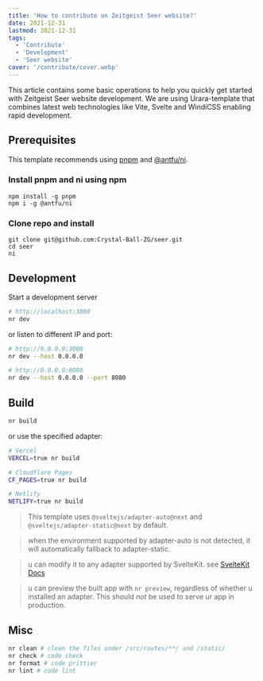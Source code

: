 ```yaml
---
title: 'How to contribute on Zeitgeist Seer website?'
date: 2021-12-31
lastmod: 2021-12-31
tags:
  - 'Contribute'
  - 'Development'
  - 'Seer website'
cover: '/contribute/cover.webp'
---
```


This article contains some basic operations to help you quickly get started with Zeitgeist Seer website development. We are using Urara-template that combines latest web technologies like Vite, Svelte and WindiCSS enabling rapid development.

## Prerequisites

This template recommends using [pnpm](https://pnpm.io) and [@antfu/ni](https://github.com/antfu/ni).

### Install pnpm and ni using npm

```
npm install -g pnpm
npm i -g @antfu/ni
```

### Clone repo and install

```
git clone git@github.com:Crystal-Ball-ZG/seer.git
cd seer
ni
```

## Development

Start a development server

```bash
# http://localhost:3000
nr dev
```

or listen to different IP and port:

```bash
# http://0.0.0.0:3000
nr dev --host 0.0.0.0

# http://0.0.0.0:8080
nr dev --host 0.0.0.0 --port 8080
```

## Build

```bash
nr build
```

or use the specified adapter:

```bash
# Vercel
VERCEL=true nr build

# Cloudflare Pages
CF_PAGES=true nr build

# Netlify
NETLIFY=true nr build
```

> This template uses `@sveltejs/adapter-auto@next` and `@sveltejs/adapter-static@next` by default.

> when the environment supported by adapter-auto is not detected, it will automatically fallback to adapter-static.

> u can modify it to any adapter supported by SvelteKit. see [SvelteKit Docs](https://kit.svelte.dev/docs#adapters)

> u can preview the built app with `nr preview`, regardless of
> whether u installed an adapter. This should _not_ be used to serve
> ur app in production.

## Misc

```bash
nr clean # clean the files under /src/routes/**/ and /static/
nr check # code check
nr format # code prittier
nr lint # code lint
```
